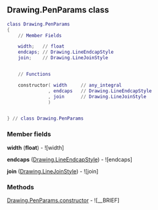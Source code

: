 ## Drawing.PenParams class


```lua
class Drawing.PenParams
{
    // Member Fields

    width;   // float
    endcaps; // Drawing.LineEndcapStyle
    join;    // Drawing.LineJoinStyle


    // Functions

    constructor( width     // any_integral
               , endcaps   // Drawing.LineEndcapStyle
               , join      // Drawing.LineJoinStyle
               )


} // class Drawing.PenParams
```



### Member fields

**width** (**float**) - ![width]

**endcaps** ([Drawing.LineEndcapStyle](../Drawing/LineEndcapStyle.md)) - ![endcaps]

**join** ([Drawing.LineJoinStyle](../Drawing/LineJoinStyle.md)) - ![join]


### Methods


[Drawing.PenParams.constructor](../Drawing/PenParams/constructor.md) - ![__BRIEF]


